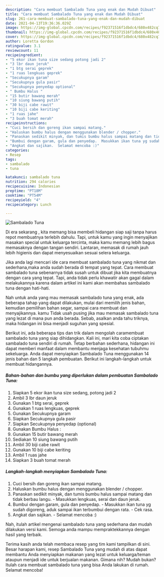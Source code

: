 ```yaml
---
description: "Cara membuat Sambalado Tuna yang enak dan Mudah Dibuat"
title: "Cara membuat Sambalado Tuna yang enak dan Mudah Dibuat"
slug: 261-cara-membuat-sambalado-tuna-yang-enak-dan-mudah-dibuat
date: 2021-04-13T19:36:36.029Z
image: https://img-global.cpcdn.com/recipes/f92371516f1dbdc4/680x482cq70/sambalado-tuna-foto-resep-utama.jpg
thumbnail: https://img-global.cpcdn.com/recipes/f92371516f1dbdc4/680x482cq70/sambalado-tuna-foto-resep-utama.jpg
cover: https://img-global.cpcdn.com/recipes/f92371516f1dbdc4/680x482cq70/sambalado-tuna-foto-resep-utama.jpg
author: Loretta Gordon
ratingvalue: 3.1
reviewcount: 11
recipeingredient:
- "5 ekor ikan tuna size sedang potong jadi 2"
- "3 lbr daun jeruk"
- "1 btg serai geprek"
- "1 ruas lengkuas geprek"
- "Secukupnya garam"
- "Secukupnya gula pasir"
- "Secukupnya penyedap optional"
- " Bumbu Halus "
- "15 butir bawang merah"
- "10 siung bawang putih"
- "30 biji cabe rawit"
- "10 biji cabe keriting"
- "1 ruas jahe"
- "3 buah tomat merah"
recipeinstructions:
- "Cuci bersih dan goreng ikan sampai matang."
- "Haluskan bumbu halus dengan menggunakan blender / chopper."
- "Panaskan sedikit minyak, dan tumis bumbu halus sampai matang dan tidak berbau langu.  Masukkan lengkuas, serai dan daun jeruk."
- "Bumbui dengan garam, gula dan penyedap.  Masukkan ikan tuna yg sudah digoreng, aduk sampai ikan terbumbui dengan rata.  Cek rasa."
- "Angkat dan sajikan.  Selamat mencoba :)"
categories:
- Resep
tags:
- sambalado
- tuna

katakunci: sambalado tuna 
nutrition: 294 calories
recipecuisine: Indonesian
preptime: "PT18M"
cooktime: "PT54M"
recipeyield: "4"
recipecategory: Lunch

---
```



![Sambalado Tuna](https://img-global.cpcdn.com/recipes/f92371516f1dbdc4/680x482cq70/sambalado-tuna-foto-resep-utama.jpg)

Di era  sekarang , kita memang bisa membeli hidangan siap saji tanpa harus repot membuatnya terlebih dahulu. Tapi, untuk kamu yang ingin menyajikan masakan special untuk keluarga tercinta, maka kamu memang lebih bagus memasaknya dengan tangan sendiri. Lantaran, memasak di rumah jauh lebih higienis dan dapat menyesuaikan sesuai selera keluarga.

Jika anda lagi mencari ide cara membuat sambalado tuna yang nikmat dan sederhana,maka anda sudah berada di tempat yang tepat. Cara membuat sambalado tuna  sebenarnya tidak susah untuk dibuat jika kita membuatnya dengan cara yang tepat. Tapi, anda tidak perlu khawatir akan gagal dalam melakukannya 
karena dalam artikel ini kami akan membahas sambalado tuna dengan hati-hati.  



Nah untuk anda yang mau memasak sambalado tuna yang enak, ada beberapa tahap yang dapat dilakukan, mulai dari memilih jenis bahan, kemudian pemilihan bahan segar, sampai cara membuat dan menyajikannya. kamu Tidak usah pusing jika mau memasak sambalado tuna yang lezat di mana pun anda berada. Sebab, asalkan anda  tahu triknya, maka hidangan ini bisa menjadi suguhan yang spesial.

Berikut ini, ada beberapa tips dan trik dalam mengolah caramembuat sambalado tuna yang siap dihidangkan. Kali ini, mari kita coba ciptakan sambalado tuna sendiri di rumah. Tetap berbahan sederhana, hidangan ini dapat memberi manfaat dalam membantu menjaga kesehatan tubuhmu sekeluarga. Anda dapat menyiapkan Sambalado Tuna menggunakan 14 jenis bahan dan 5 langkah pembuatan. Berikut ini langkah-langkah untuk membuat hidangannya.

<!--inarticleads1-->

##### Bahan-bahan dan bumbu yang diperlukan dalam pembuatan Sambalado Tuna:

1. Siapkan 5 ekor ikan tuna size sedang, potong jadi 2
1. Ambil 3 lbr daun jeruk
1. Gunakan 1 btg serai, geprek
1. Gunakan 1 ruas lengkuas, geprek
1. Gunakan Secukupnya garam
1. Siapkan Secukupnya gula pasir
1. Siapkan Secukupnya penyedap (optional)
1. Gunakan  Bumbu Halus :
1. Gunakan 15 butir bawang merah
1. Sediakan 10 siung bawang putih
1. Ambil 30 biji cabe rawit
1. Gunakan 10 biji cabe keriting
1. Ambil 1 ruas jahe
1. Siapkan 3 buah tomat merah




<!--inarticleads2-->

##### Langkah-langkah menyiapkan Sambalado Tuna:

1. Cuci bersih dan goreng ikan sampai matang.
1. Haluskan bumbu halus dengan menggunakan blender / chopper.
1. Panaskan sedikit minyak, dan tumis bumbu halus sampai matang dan tidak berbau langu.  - Masukkan lengkuas, serai dan daun jeruk.
1. Bumbui dengan garam, gula dan penyedap.  - Masukkan ikan tuna yg sudah digoreng, aduk sampai ikan terbumbui dengan rata.  - Cek rasa.
1. Angkat dan sajikan.  - Selamat mencoba :)




Nah, itulah artikel mengenai  sambalado tuna  yang sederhana dan mudah dilakukan versi kami. Semoga anda mampu mempraktekkannya dengan hasil yang terbaik. 

Terima kasih anda telah membaca resep yang tim kami tampilkan di sini. Besar harapan kami, resep  Sambalado Tuna yang mudah di atas dapat membantu Anda menyiapkan makanan yang lezat untuk keluarga/teman ataupun menjadi ide untuk berjualan makanan. Gimana nih? Mudah bukan? Itulah cara membuat sambalado tuna yang bisa Anda lakukan di rumah. Selamat mencoba!


